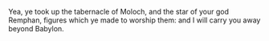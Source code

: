 Yea, ye took up the tabernacle of Moloch, and the star of your god Remphan, figures which ye made to worship them: and I will carry you away beyond Babylon.

